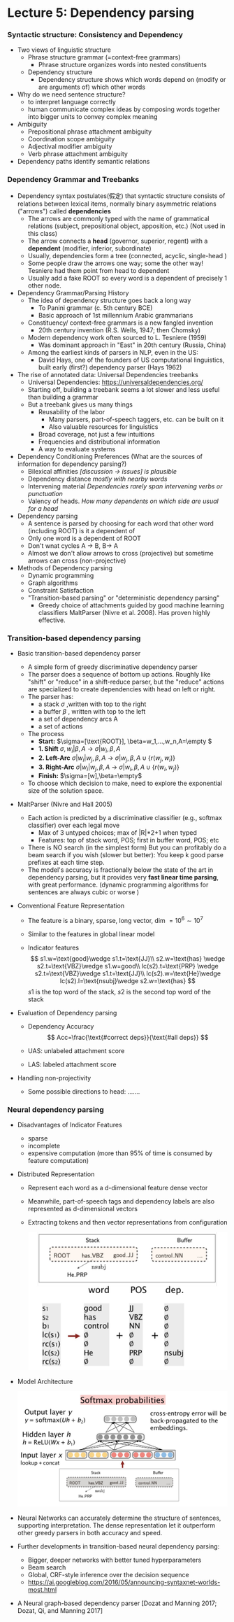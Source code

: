 # Lecture 5: Dependency parsing

### Syntactic structure: Consistency and Dependency

- Two views of linguistic structure
  - Phrase structure grammar (=context-free grammars)
    - Phrase structure organizes words into nested constituents
  - Dependency structure
    - Dependency structure shows which words depend on (modify or are arguments of) which other words
- Why do we need sentence structure?
  - to interpret language correctly
  - human communicate complex ideas by composing words together into bigger units to convey complex meaning
- Ambiguity
  - Prepositional phrase attachment ambiguity
  - Coordination scope ambiguity
  - Adjectival modifier ambiguity
  - Verb phrase attachment ambiguity
- Dependency paths identify semantic relations

### Dependency Grammar and Treebanks

- Dependency syntax postulates(假定) that syntactic structure consists of relations between lexical items, normally binary asymmetric relations ("arrows") called **dependencies** 
  - The arrows are commonly typed with the name of grammatical  relations (subject, prepositional object, apposition, etc.) (Not used in this class)
  - The arrow connects a **head** (governor, superior, regent) with a **dependent** (modifier, inferior, subordinate)
  - Usually, dependencies form a tree (connected, acyclic, single-head )
  - Some people draw the arrows one way; some the other way! Tesniere had them point from head to dependent
  - Usually add a fake ROOT so every word is a dependent of precisely 1 other node.
- Dependency Grammar/Parsing History
  - The idea of dependency structure goes back a long way
    - To Panini grammar (c. 5th century BCE)
    - Basic approach of 1st millennium Arabic grammarians
  - Constituency/ context-free grammars is a new fangled invention
    - 20th century invention (R.S. Wells, 1947; then Chomsky)
  - Modern dependency work often sourced to L. Tesniere (1959)
    - Was dominant approach in "East" in 20th century (Russia, China)
  - Among the earliest kinds of parsers in NLP, even in the US:
    - David Hays, one of the founders of US computational linguistics, built early (first?) dependency parser (Hays 1962)
- The rise of annotated data: Universal Dependencies treebanks
  - Universal Dependencies: https://universaldependencies.org/
  - Starting off, building a treebank seems a lot slower and less useful than building a grammar
  - But a treebank gives us many things
    - Reusability of the labor
      - Many parsers, part-of-speech taggers, etc. can be built on it
      - Also valuable resources for linguistics
    - Broad coverage, not just a few intuitions
    - Frequencies and distributional information
    - A way to evaluate systems
- Dependency Conditioning Preferences (What are the sources of information for dependency parsing?)
  - Bilexical affinities   *[discussion -> issues] is plausible*
  - Dependency distance  *mostly with nearby words*
  - Intervening material   *Dependencies rarely span intervening verbs or punctuation*
  - Valency of heads. *How many dependents on which side are usual for a head*
- Dependency parsing
  - A sentence is parsed by choosing for each word that other word (including ROOT) is it a dependent of 
  - Only one word is a dependent of ROOT
  - Don't wnat cycles A -> B, B-> A
  - Almost we don't allow arrows to cross (projective) but sometime arrows can cross (non-projective)
- Methods of Dependency parsing
  - Dynamic programming
  - Graph algorithms
  - Constraint Satisfaction
  - "Transition-based parsing" or "deterministic dependency parsing"
    - Greedy choice of attachments guided by good machine learning classifiers MaltParser (Nivre et al. 2008). Has proven highly effective.

### Transition-based dependency parsing

- Basic transition-based dependency parser
  - A simple form of greedy discriminative dependency parser
  - The parser does a sequence of bottom up actions. Roughly like "shift" or "reduce" in a shift-reduce parser, but the "reduce" actions are specialized to create dependencies with head on left or right.
  - The parser has:
    - a stack $\sigma$ ,written with top to the right
    - a buffer $\beta$ , written with top to the left
    - a set of dependency arcs A
    - a set of actions
  - The process
    - **Start:**      $\sigma=[\text{ROOT}], \beta=w_1,...,w_n,A=\empty $ 
    - **1. Shift**               $\sigma, w_i|\beta,A\ \rightarrow \ \sigma|w_i,\beta,A$
    - **2. Left-Arc**         $\sigma|w_i|w_j,\beta,A \ \rightarrow \ \sigma|w_j,\beta,A\cup \{r(w_j,w_i)\}$
    - **3. Right-Arc**       $\sigma|w_i|w_j,\beta,A \ \rightarrow \ \sigma|w_i,\beta,A\cup \{r(w_i,w_j)\}$ 
    - **Finish:**    $\sigma=[w],\beta=\empty$
  - To choose which decision to make, need to explore the exponential size of the solution space.

- MaltParser (Nivre and Hall 2005)
  - Each action is predicted by a discriminative classifier (e.g., softmax classifier) over each legal move
    - Max of 3 untyped choices; max of |R|*2+1 when typed
    - Features: top of stack word, POS; first in buffer word, POS; etc
  - There is NO search (in the simplest form) But you can profitably do a beam search if you wish (slower but better): You keep k good parse prefixes at each time step.
  - The model's accuracy is fractionally below the state of the art in dependency parsing, but it provides very **fast linear time parsing**, with great performance. (dynamic programming algorithms for sentences are always cubic or worse )

- Conventional Feature Representation

  - The feature is a binary, sparse, long vector, dim $=10^6\sim10^7$ 

  - Similar to the features in global linear model 

  - Indicator features
    $$
    s1.w=\text{good}\wedge s1.t=\text{JJ}\\
    s2.w=\text{has} \wedge s2.t=\text{VBZ}\wedge s1.w=good\\
    lc(s2).t=\text{PRP} \wedge s2.t=\text{VBZ}\wedge s1.t=\text{JJ}\\
    lc(s2).w=\text{He}\wedge lc(s2).l=\text{nsubj}\wedge s2.w=\text{has}
    $$
    $s1$ is the top word of the stack, $s2$ is the second top word of the stack

- Evaluation of Dependency parsing

  - Dependency Accuracy
    $$
    Acc=\frac{\text{#correct deps}}{\text{#all deps}}
    $$

  - UAS: unlabeled attachment score

  - LAS: labeled attachment score

- Handling non-projectivity

  - Some possible directions to head: .......

### Neural dependency parsing

- Disadvantages of Indicator Features
  - sparse
  - incomplete
  - expensive computation (more than 95% of time is consumed by feature computation)

- Distributed Representation  

  - Represent each word as a d-dimensional feature dense vector

  - Meanwhile, part-of-speech tags and dependency labels are also represented as d-dimensional vectors

  - Extracting tokens and then vector representations from configuration 

    ![nn_dep_parser](./pics/dep_parse_feature.jpg)

- Model Architecture

  ![dep_parse_nn](./pics/dep_parse_nn.jpg)

- Neural Networks can accurately determine the structure of sentences, supporting interpretation. The dense representation let it outperform other greedy parsers in both accuracy and speed.
- Further developments in transition-based neural dependency parsing:
  - Bigger, deeper networks with better tuned hyperparameters
  - Beam search
  - Global, CRF-style inference over the decision sequence
  - https://ai.googleblog.com/2016/05/announcing-syntaxnet-worlds-most.html

- A Neural graph-based dependency parser [Dozat and Manning 2017; Dozat, Qi, and Manning 2017]

